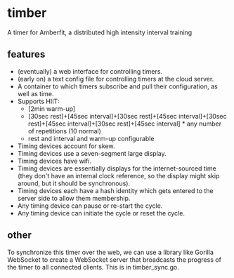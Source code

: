 # timber
A timer for Amberfit, a distributed high intensity interval training 

## features
- (eventually) a web interface for controlling timers.
- (early on) a text config file for controlling timers at the cloud server.
- A container to which timers subscribe and pull their configuration, as well as time.
- Supports HIIT:
	+ [2min warm-up]
	+ [30sec rest]+[45sec interval]+[30sec rest]+[45sec interval]+[30sec rest]+[45sec interval]+[30sec rest]+[45sec interval] * any number of repetitions (10 normal)
	+ rest and interval and warm-up configurable
- Timing devices account for skew.
- Timing devices use a seven-segment large display.
- Timing devices have wifi.
- Timing devices are essentially displays for the internet-sourced time (they don't have an internal clock reference, so the display might skip around, but it should be synchronous).
- Timing devices each have a hash identity which gets entered to the server side to allow them membership.
- Any timing device can pause or re-start the cycle.
- Any timing device can initiate the cycle or reset the cycle.

## other
To synchronize this timer over the web, we can use a library like Gorilla WebSocket to create a WebSocket server that broadcasts the progress of the timer to all connected clients. This is in timber_sync.go.

